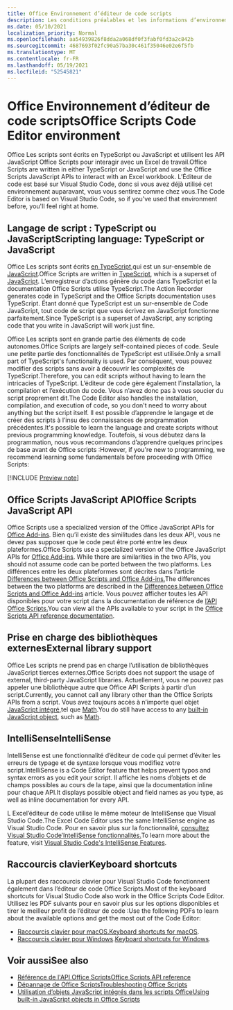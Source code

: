 ```yaml
---
title: Office Environnement d’éditeur de code scripts
description: Les conditions préalables et les informations d’environnement pour Office scripts dans Excel sur le Web.
ms.date: 05/10/2021
localization_priority: Normal
ms.openlocfilehash: aa54939826f8dda2a068df0f3fabf0fd3a2c842b
ms.sourcegitcommit: 4687693f02fc90a57ba30c461f35046e02e6f5fb
ms.translationtype: MT
ms.contentlocale: fr-FR
ms.lasthandoff: 05/19/2021
ms.locfileid: "52545821"
---
```

# <a name="office-scripts-code-editor-environment"></a><span data-ttu-id="1e188-103">Office Environnement d’éditeur de code scripts</span><span class="sxs-lookup"><span data-stu-id="1e188-103">Office Scripts Code Editor environment</span></span>

<span data-ttu-id="1e188-104">Office Les scripts sont écrits en TypeScript ou JavaScript et utilisent les API JavaScript Office Scripts pour interagir avec un Excel de travail.</span><span class="sxs-lookup"><span data-stu-id="1e188-104">Office Scripts are written in either TypeScript or JavaScript and use the Office Scripts JavaScript APIs to interact with an Excel workbook.</span></span> <span data-ttu-id="1e188-105">L’Éditeur de code est basé sur Visual Studio Code, donc si vous avez déjà utilisé cet environnement auparavant, vous vous sentirez comme chez vous.</span><span class="sxs-lookup"><span data-stu-id="1e188-105">The Code Editor is based on Visual Studio Code, so if you've used that environment before, you'll feel right at home.</span></span>

## <a name="scripting-language-typescript-or-javascript"></a><span data-ttu-id="1e188-106">Langage de script : TypeScript ou JavaScript</span><span class="sxs-lookup"><span data-stu-id="1e188-106">Scripting language: TypeScript or JavaScript</span></span>

<span data-ttu-id="1e188-107">Office Les scripts sont écrits [en TypeScript,](https://www.typescriptlang.org/docs/home.html)qui est un sur-ensemble de [JavaScript](https://developer.mozilla.org/docs/Web/JavaScript).</span><span class="sxs-lookup"><span data-stu-id="1e188-107">Office Scripts are written in [TypeScript](https://www.typescriptlang.org/docs/home.html), which is a superset of [JavaScript](https://developer.mozilla.org/docs/Web/JavaScript).</span></span> <span data-ttu-id="1e188-108">L’enregistreur d’actions génère du code dans TypeScript et la documentation Office Scripts utilise TypeScript.</span><span class="sxs-lookup"><span data-stu-id="1e188-108">The Action Recorder generates code in TypeScript and the Office Scripts documentation uses TypeScript.</span></span> <span data-ttu-id="1e188-109">Étant donné que TypeScript est un sur-ensemble de Code JavaScript, tout code de script que vous écrivez en JavaScript fonctionne parfaitement.</span><span class="sxs-lookup"><span data-stu-id="1e188-109">Since TypeScript is a superset of JavaScript, any scripting code that you write in JavaScript will work just fine.</span></span>

<span data-ttu-id="1e188-110">Office Les scripts sont en grande partie des éléments de code autonomes.</span><span class="sxs-lookup"><span data-stu-id="1e188-110">Office Scripts are largely self-contained pieces of code.</span></span> <span data-ttu-id="1e188-111">Seule une petite partie des fonctionnalités de TypeScript est utilisée.</span><span class="sxs-lookup"><span data-stu-id="1e188-111">Only a small part of TypeScript's functionality is used.</span></span> <span data-ttu-id="1e188-112">Par conséquent, vous pouvez modifier des scripts sans avoir à découvrir les complexités de TypeScript.</span><span class="sxs-lookup"><span data-stu-id="1e188-112">Therefore, you can edit scripts without having to learn the intricacies of TypeScript.</span></span> <span data-ttu-id="1e188-113">L’éditeur de code gère également l’installation, la compilation et l’exécution du code. Vous n’avez donc pas à vous soucier du script proprement dit.</span><span class="sxs-lookup"><span data-stu-id="1e188-113">The Code Editor also handles the installation, compilation, and execution of code, so you don't need to worry about anything but the script itself.</span></span> <span data-ttu-id="1e188-114">Il est possible d’apprendre le langage et de créer des scripts à l’insu des connaissances de programmation précédentes.</span><span class="sxs-lookup"><span data-stu-id="1e188-114">It's possible to learn the language and create scripts without previous programming knowledge.</span></span> <span data-ttu-id="1e188-115">Toutefois, si vous débutez dans la programmation, nous vous recommandons d’apprendre quelques principes de base avant de Office scripts :</span><span class="sxs-lookup"><span data-stu-id="1e188-115">However, if you're new to programming, we recommend learning some fundamentals before proceeding with Office Scripts:</span></span>

[!INCLUDE [Preview note](../includes/coding-basics-references.md)]

## <a name="office-scripts-javascript-api"></a><span data-ttu-id="1e188-116">Office Scripts JavaScript API</span><span class="sxs-lookup"><span data-stu-id="1e188-116">Office Scripts JavaScript API</span></span>

<span data-ttu-id="1e188-117">Office Scripts use a specialized version of the Office JavaScript APIs for [Office Add-ins](/office/dev/add-ins/overview/index). Bien qu’il existe des similitudes dans les deux API, vous ne devez pas supposer que le code peut être porté entre les deux plateformes.</span><span class="sxs-lookup"><span data-stu-id="1e188-117">Office Scripts use a specialized version of the Office JavaScript APIs for [Office Add-ins](/office/dev/add-ins/overview/index). While there are similarities in the two APIs, you should not assume code can be ported between the two platforms.</span></span> <span data-ttu-id="1e188-118">Les différences entre les deux plateformes sont décrites dans l’article [Differences between Office Scripts and Office Add-ins.](../resources/add-ins-differences.md#apis)</span><span class="sxs-lookup"><span data-stu-id="1e188-118">The differences between the two platforms are described in the [Differences between Office Scripts and Office Add-ins](../resources/add-ins-differences.md#apis) article.</span></span> <span data-ttu-id="1e188-119">Vous pouvez afficher toutes les API disponibles pour votre script dans la documentation de référence de [l’API Office Scripts.](/javascript/api/office-scripts/overview)</span><span class="sxs-lookup"><span data-stu-id="1e188-119">You can view all the APIs available to your script in the [Office Scripts API reference documentation](/javascript/api/office-scripts/overview).</span></span>

## <a name="external-library-support"></a><span data-ttu-id="1e188-120">Prise en charge des bibliothèques externes</span><span class="sxs-lookup"><span data-stu-id="1e188-120">External library support</span></span>

<span data-ttu-id="1e188-121">Office Les scripts ne prend pas en charge l’utilisation de bibliothèques JavaScript tierces externes.</span><span class="sxs-lookup"><span data-stu-id="1e188-121">Office Scripts does not support the usage of external, third-party JavaScript libraries.</span></span> <span data-ttu-id="1e188-122">Actuellement, vous ne pouvez pas appeler une bibliothèque autre que Office API Scripts à partir d’un script.</span><span class="sxs-lookup"><span data-stu-id="1e188-122">Currently, you cannot call any library other than the Office Scripts APIs from a script.</span></span> <span data-ttu-id="1e188-123">Vous avez toujours accès à n’importe quel objet [JavaScript intégré,](../develop/javascript-objects.md)tel que [Math](https://developer.mozilla.org/docs/Web/JavaScript/Reference/Global_Objects/Math).</span><span class="sxs-lookup"><span data-stu-id="1e188-123">You do still have access to any [built-in JavaScript object](../develop/javascript-objects.md), such as [Math](https://developer.mozilla.org/docs/Web/JavaScript/Reference/Global_Objects/Math).</span></span>

## <a name="intellisense"></a><span data-ttu-id="1e188-124">IntelliSense</span><span class="sxs-lookup"><span data-stu-id="1e188-124">IntelliSense</span></span>

<span data-ttu-id="1e188-125">IntelliSense est une fonctionnalité d’éditeur de code qui permet d’éviter les erreurs de typage et de syntaxe lorsque vous modifiez votre script.</span><span class="sxs-lookup"><span data-stu-id="1e188-125">IntelliSense is a Code Editor feature that helps prevent typos and syntax errors as you edit your script.</span></span> <span data-ttu-id="1e188-126">Il affiche les noms d’objets et de champs possibles au cours de la tape, ainsi que la documentation inline pour chaque API.</span><span class="sxs-lookup"><span data-stu-id="1e188-126">It displays possible object and field names as you type, as well as inline documentation for every API.</span></span>

<span data-ttu-id="1e188-127">L Excel’éditeur de code utilise le même moteur de IntelliSense que Visual Studio Code.</span><span class="sxs-lookup"><span data-stu-id="1e188-127">The Excel Code Editor uses the same IntelliSense engine as Visual Studio Code.</span></span> <span data-ttu-id="1e188-128">Pour en savoir plus sur la fonctionnalité, [consultez Visual Studio Code’IntelliSense fonctionnalités.](https://code.visualstudio.com/docs/editor/intellisense#_intellisense-features)</span><span class="sxs-lookup"><span data-stu-id="1e188-128">To learn more about the feature, visit [Visual Studio Code's IntelliSense Features](https://code.visualstudio.com/docs/editor/intellisense#_intellisense-features).</span></span>

## <a name="keyboard-shortcuts"></a><span data-ttu-id="1e188-129">Raccourcis clavier</span><span class="sxs-lookup"><span data-stu-id="1e188-129">Keyboard shortcuts</span></span>

<span data-ttu-id="1e188-130">La plupart des raccourcis clavier pour Visual Studio Code fonctionnent également dans l’éditeur de code Office Scripts.</span><span class="sxs-lookup"><span data-stu-id="1e188-130">Most of the keyboard shortcuts for Visual Studio Code also work in the Office Scripts Code Editor.</span></span> <span data-ttu-id="1e188-131">Utilisez les PDF suivants pour en savoir plus sur les options disponibles et tirer le meilleur profit de l’éditeur de code :</span><span class="sxs-lookup"><span data-stu-id="1e188-131">Use the following PDFs to learn about the available options and get the most out of the Code Editor:</span></span>

- <span data-ttu-id="1e188-132">[Raccourcis clavier pour macOS.](https://code.visualstudio.com/shortcuts/keyboard-shortcuts-macos.pdf)</span><span class="sxs-lookup"><span data-stu-id="1e188-132">[Keyboard shortcuts for macOS](https://code.visualstudio.com/shortcuts/keyboard-shortcuts-macos.pdf).</span></span>
- <span data-ttu-id="1e188-133">[Raccourcis clavier pour Windows](https://code.visualstudio.com/shortcuts/keyboard-shortcuts-windows.pdf).</span><span class="sxs-lookup"><span data-stu-id="1e188-133">[Keyboard shortcuts for Windows](https://code.visualstudio.com/shortcuts/keyboard-shortcuts-windows.pdf).</span></span>

## <a name="see-also"></a><span data-ttu-id="1e188-134">Voir aussi</span><span class="sxs-lookup"><span data-stu-id="1e188-134">See also</span></span>

- [<span data-ttu-id="1e188-135">Référence de l'API Office Scripts</span><span class="sxs-lookup"><span data-stu-id="1e188-135">Office Scripts API reference</span></span>](/javascript/api/office-scripts/overview)
- [<span data-ttu-id="1e188-136">Dépannage de Office Scripts</span><span class="sxs-lookup"><span data-stu-id="1e188-136">Troubleshooting Office Scripts</span></span>](../testing/troubleshooting.md)
- [<span data-ttu-id="1e188-137">Utilisation d’objets JavaScript intégrés dans les scripts Office</span><span class="sxs-lookup"><span data-stu-id="1e188-137">Using built-in JavaScript objects in Office Scripts</span></span>](../develop/javascript-objects.md)
